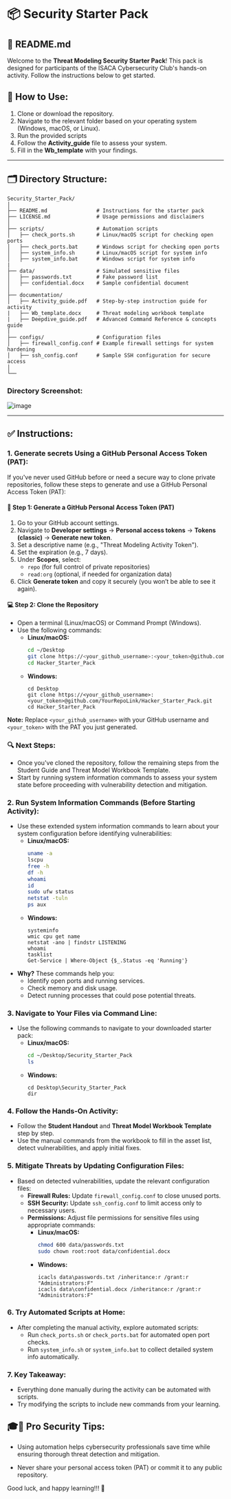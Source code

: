# 📦 Security Starter Pack

## 📄 README.md

Welcome to the **Threat Modeling Security Starter Pack**! This pack is designed for participants of the ISACA Cybersecurity Club's hands-on activity. Follow the instructions below to get started.

## 🚀 **How to Use:**
1. Clone or download the repository.
2. Navigate to the relevant folder based on your operating system (Windows, macOS, or Linux).
3. Run the provided scripts
4. Follow the **Activity_guide** file to assess your system.
5. Fill in the **Wb_template** with your findings.

---

## 🗂️ Directory Structure:
```
Security_Starter_Pack/
│
├── README.md                # Instructions for the starter pack
├── LICENSE.md               # Usage permissions and disclaimers
│
├── scripts/                 # Automation scripts
│   ├── check_ports.sh       # Linux/macOS script for checking open ports
│   ├── check_ports.bat      # Windows script for checking open ports
│   ├── system_info.sh       # Linux/macOS script for system info
│   ├── system_info.bat      # Windows script for system info
|
├── data/                    # Simulated sensitive files
│   ├── passwords.txt        # Fake password list
│   ├── confidential.docx    # Sample confidential document
│
├── documentation/
│   ├── Activity_guide.pdf   # Step-by-step instruction guide for activity 
|   ├── Wb_template.docx     # Threat modeling workbook template
|   ├── Deepdive_guide.pdf   # Advanced Command Reference & concepts guide
|
├── configs/                 # Configuration files
│   ├── firewall_config.conf # Example firewall settings for system hardening
│   ├── ssh_config.conf      # Sample SSH configuration for secure access
│
└──
```
   
### **Directory Screenshot:**
            
   ![image](https://github.com/user-attachments/assets/bf492788-8967-4666-8c07-a5c5a549f34b)

---

## ✅ **Instructions:**

### 1. **Generate secrets Using a GitHub Personal Access Token (PAT):**

If you've never used GitHub before or need a secure way to clone private repositories, follow these steps to generate and use a GitHub Personal Access Token (PAT):

#### 🔑 **Step 1: Generate a GitHub Personal Access Token (PAT)**
1. Go to your GitHub account settings.
2. Navigate to **Developer settings** → **Personal access tokens** → **Tokens (classic)** → **Generate new token**.
3. Set a descriptive name (e.g., "Threat Modeling Activity Token").
4. Set the expiration (e.g., 7 days).
5. Under **Scopes**, select:
   - `repo` (for full control of private repositories)
   - `read:org` (optional, if needed for organization data)
6. Click **Generate token** and copy it securely (you won’t be able to see it again).

#### 💻 **Step 2: Clone the Repository**
- Open a terminal (Linux/macOS) or Command Prompt (Windows).
- Use the following commands:
  - **Linux/macOS:**
    ```bash
    cd ~/Desktop
    git clone https://<your_github_username>:<your_token>@github.com/YourRepoLink/Hacker_Starter_Pack.git
    cd Hacker_Starter_Pack
    ```
  - **Windows:**
    ```batch
    cd Desktop
    git clone https://<your_github_username>:<your_token>@github.com/YourRepoLink/Hacker_Starter_Pack.git
    cd Hacker_Starter_Pack
    ```
**Note:** Replace `<your_github_username>` with your GitHub username and `<your_token>` with the PAT you just generated.



### 🔍 **Next Steps:**
- Once you've cloned the repository, follow the remaining steps from the Student Guide and Threat Model Workbook Template.
- Start by running system information commands to assess your system state before proceeding with vulnerability detection and mitigation.


### 2. **Run System Information Commands (Before Starting Activity):**
- Use these extended system information commands to learn about your system configuration before identifying vulnerabilities:
  - **Linux/macOS:**
    ```bash
    uname -a
    lscpu
    free -h
    df -h
    whoami
    id
    sudo ufw status
    netstat -tuln
    ps aux
    ```
  - **Windows:**
    ```batch
    systeminfo
    wmic cpu get name
    netstat -ano | findstr LISTENING
    whoami
    tasklist
    Get-Service | Where-Object {$_.Status -eq 'Running'}
    ```
- **Why?** These commands help you:
  - Identify open ports and running services.
  - Check memory and disk usage.
  - Detect running processes that could pose potential threats.

### 3. **Navigate to Your Files via Command Line:**
- Use the following commands to navigate to your downloaded starter pack:
  - **Linux/macOS:**
    ```bash
    cd ~/Desktop/Security_Starter_Pack
    ls
    ```
  - **Windows:**
    ```batch
    cd Desktop\Security_Starter_Pack
    dir
    ```

### 4. **Follow the Hands-On Activity:**
- Follow the **Student Handout** and **Threat Model Workbook Template** step by step.
- Use the manual commands from the workbook to fill in the asset list, detect vulnerabilities, and apply initial fixes.

### 5. **Mitigate Threats by Updating Configuration Files:**
- Based on detected vulnerabilities, update the relevant configuration files:
  - **Firewall Rules:** Update `firewall_config.conf` to close unused ports.
  - **SSH Security:** Update `ssh_config.conf` to limit access only to necessary users.
  - **Permissions:** Adjust file permissions for sensitive files using appropriate commands:
    - **Linux/macOS:**
      ```bash
      chmod 600 data/passwords.txt
      sudo chown root:root data/confidential.docx
      ```
    - **Windows:**
      ```batch
      icacls data\passwords.txt /inheritance:r /grant:r "Administrators:F"
      icacls data\confidential.docx /inheritance:r /grant:r "Administrators:F"
      ```

### 6. **Try Automated Scripts at Home:**
- After completing the manual activity, explore automated scripts:
  - Run `check_ports.sh` or `check_ports.bat` for automated open port checks.
  - Run `system_info.sh` or `system_info.bat` to collect detailed system info automatically.

### 7. **Key Takeaway:**
- Everything done manually during the activity can be automated with scripts.
- Try modifying the scripts to include new commands from your learning.


## 🎓🛑 **Pro Security Tips:** 

- Using automation helps cybersecurity professionals save time while ensuring thorough threat detection and mitigation.

- Never share your personal access token (PAT) or commit it to any public repository.



Good luck, and happy learning!!! 🔐
